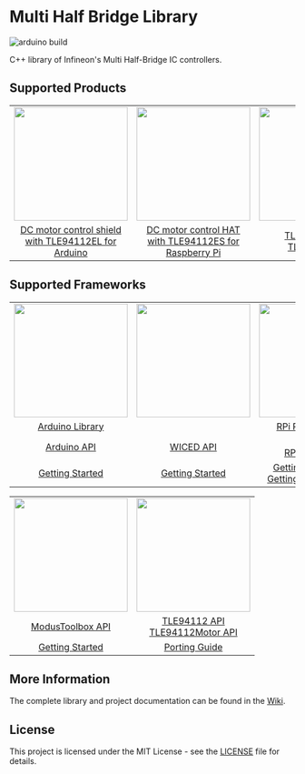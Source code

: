 # Multi Half Bridge Library

![arduino build](https://github.com/Infineon/multi-half-bridge/actions/workflows/arduino_ci.yml/badge.svg)

C++ library of Infineon's Multi Half-Bridge IC controllers.

## Supported Products

<table>
    <tr>
        <td><img src="https://github.com/Infineon/Assets/raw/master/Pictures/TLE94112EL_Shield.png" width=200></td>
        <td><img src="https://github.com/Infineon/Assets/raw/master/Pictures/tle94112_hat_Raspberry_Pi.png" width=200></td>
        <td><img src="https://www.infineon.com/export/sites/default/_images/product/power/motor_control_ics/TLE94112ES_TSDSO-24-51_Combi.jpg_1867607890.jpg" width=200></td>
    </tr>
    <tr>
        <td style="text-align: center"><a href="https://github.com/Infineon/multi-half-bridge/wiki/Ino-Getting-Started">DC motor control shield with TLE94112EL for Arduino</a></td>
        <td style="text-align: center"><a href="https://github.com/Infineon/multi-half-bridge/wiki/RPi-Getting-Started">DC motor control HAT with TLE94112ES for Raspberry Pi</a></td>
        <td style="text-align: center"><a href="https://github.com/Infineon/multi-half-bridge/wiki/Home">TLE94112ES / TLE94112EL</a></td>
    </tr>
</table>

## Supported Frameworks

<table>
    <tr>
        <td><img src="https://github.com/infineon/multi-half-bridge/wiki/img/arduino-logo.png" width=200></td>
        <td><img src="https://github.com/infineon/multi-half-bridge/wiki/img/wiced-logo.png" width=200></td>
        <td><img src="https://github.com/infineon/multi-half-bridge/wiki/img/rpi-logo.png" width=200></td>
    </tr>
    <tr>
        <td style="text-align: center"><a href="https://github.com/Infineon/arduino-multi-half-bridge">Arduino Library</a></td>
        <td style="text-align: center"></td>
        <td style="text-align: center"><a href="https://pypi.org/project/multi-half-bridge/">RPi Python Library</td>
    </tr>
    <tr>
        <td style="text-align: center"><a href="https://github.com/Infineon/multi-half-bridge/wiki/Arduino-API">Arduino API</a></td>
        <td style="text-align: center"><a href="https://github.com/Infineon/multi-half-bridge/wiki/WICED-API">WICED API</a></td>
        <td style="text-align: center"><a href="https://github.com/Infineon/multi-half-bridge/wiki/RPi-API">RPi API</a><br><a href="https://github.com/Infineon/multi-half-bridge/wiki/Py-API">RPi Python API</a></td>
    </tr>
    <tr>
        <td style="text-align: center"><a href="https://github.com/Infineon/multi-half-bridge/wiki/Ino-Getting-Started">Getting Started</a></td>
        <td style="text-align: center"><a href="https://github.com/Infineon/multi-half-bridge/wiki/CW-Getting-Started">Getting Started</a></td>
        <td style="text-align: center"><a href="https://github.com/Infineon/multi-half-bridge/wiki/RPi-Getting-Started">Getting Started C++</a><br><a href="https://github.com/Infineon/multi-half-bridge/wiki/Py-Getting-Started">Getting Started Python</a></td>
    </tr>
</table>

<table>
    <tr>
        <td><img src="https://github.com/infineon/multi-half-bridge/wiki/img/mtb-logo.png" width=200></td>
        <td><img src="https://github.com/infineon/multi-half-bridge/wiki/img/cross-platform.png" width=200></td>
    </tr>
    <tr>
        <td style="text-align: center"><a href="https://github.com/Infineon/multi-half-bridge/wiki/PSoc-API">ModusToolbox API</a></td>
        <td style="text-align: center"><a href="https://github.com/Infineon/multi-half-bridge/wiki/TLE94112-API/">TLE94112 API</a><br><a href="https://github.com/Infineon/multi-half-bridge/wiki/TLE94112Motor-API">TLE94112Motor API</a></td>
    </tr>
    <tr>
        <td style="text-align: center"><a href="https://github.com/Infineon/multi-half-bridge/wiki/PSoc-Getting-Started">Getting Started</a></td>
        <td style="text-align: center"><a href="https://github.com/Infineon/multi-half-bridge/wiki/Porting-Guide">Porting Guide</a></td>
    </tr>
</table>

## More Information

The complete library and project documentation can be found in the [Wiki](https://github.com/Infineon/multi-half-bridge/wiki/Home).

## License

This project is licensed under the MIT License - see the [LICENSE](LICENSE) file for details.